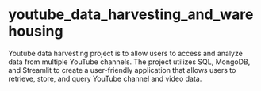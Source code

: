 # youtube_data_harvesting_and_warehousing
Youtube data harvesting project is to allow users to access and analyze data from multiple YouTube channels. The project utilizes SQL, MongoDB, and Streamlit to create a user-friendly application that allows users to retrieve, store, and query YouTube channel and video data.
